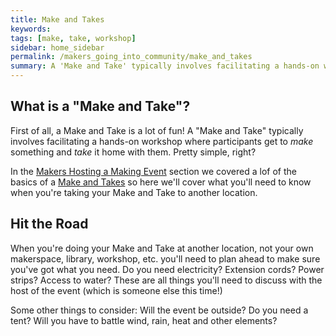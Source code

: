 ```yaml
---
title: Make and Takes
keywords: 
tags: [make, take, workshop]
sidebar: home_sidebar
permalink: /makers_going_into_community/make_and_takes
summary: A 'Make and Take' typically involves facilitating a hands-on workshop where participants get to make something and take it home with them. ("Make" and "Take"!)
---
```


## What is a "Make and Take"?

First of all, a Make and Take is a lot of fun! A "Make and Take" typically involves facilitating a hands-on workshop where participants get to _make_ something and _take_ it home with them. Pretty simple, right?

In the [Makers Hosting a Making Event]({{site.baseurl}}/hosting_making) section we covered a lof of the basics of a [Make and Takes]({{site.baseurl}}/hosting_making/make_and_takes) so here we'll cover what you'll need to know when you're taking your Make and Take to another location.

## Hit the Road

When you're doing your Make and Take at another location, not your own makerspace, library, workshop, etc. you'll need to plan ahead to make sure you've got what you need. Do you need electricity? Extension cords? Power strips? Access to water? These are all things you'll need to discuss with the host of the event (which is someone else this time!)

Some other things to consider: Will the event be outside? Do you need a tent? Will you have to battle wind, rain, heat and other elements? 


